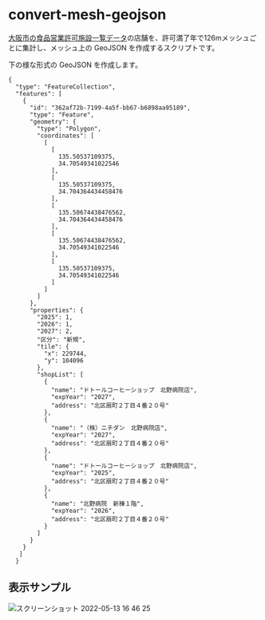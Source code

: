 # convert-mesh-geojson

[大阪市の食品営業許可施設一覧データ](https://www.city.osaka.lg.jp/contents/wdu290/opendata/#cat-all_data-00000382)の店舗を、許可満了年で126mメッシュごとに集計し、メッシュ上の GeoJSON を作成するスクリプトです。

下の様な形式の GeoJSON を作成します。

```
{
  "type": "FeatureCollection",
  "features": [
    {
      "id": "362af72b-7199-4a5f-bb67-b6898aa95189",
      "type": "Feature",
      "geometry": {
        "type": "Polygon",
        "coordinates": [
          [
            [
              135.50537109375,
              34.70549341022546
            ],
            [
              135.50537109375,
              34.704364434458476
            ],
            [
              135.50674438476562,
              34.704364434458476
            ],
            [
              135.50674438476562,
              34.70549341022546
            ],
            [
              135.50537109375,
              34.70549341022546
            ]
          ]
        ]
      },
      "properties": {
        "2025": 1,
        "2026": 1,
        "2027": 2,
        "区分": "新規",
        "tile": {
          "x": 229744,
          "y": 104096
        },
        "shopList": [
          {
            "name": "ドトールコーヒーショップ　北野病院店",
            "expYear": "2027",
            "address": "北区扇町２丁目４番２０号"
          },
          {
            "name": "（株）ニチダン　北野病院店",
            "expYear": "2027",
            "address": "北区扇町２丁目４番２０号"
          },
          {
            "name": "ドトールコーヒーショップ　北野病院店",
            "expYear": "2025",
            "address": "北区扇町２丁目４番２０号"
          },
          {
            "name": "北野病院　新棟１階",
            "expYear": "2026",
            "address": "北区扇町２丁目４番２０号"
          }
        ]
      }
    }
   ]
  }
```

## 表示サンプル

![スクリーンショット 2022-05-13 16 46 25](https://user-images.githubusercontent.com/8760841/168236218-6f85f820-9b0e-4182-ba79-beb9dbe5fc96.png)


